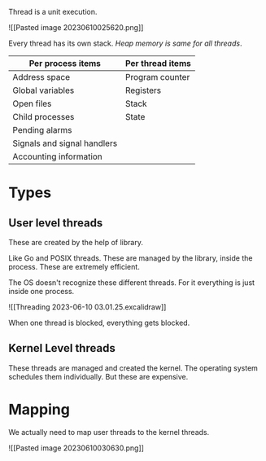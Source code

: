 Thread is a unit execution.

![[Pasted image 20230610025620.png]]

Every thread has its own stack. 
*Heap memory is same for all threads*. 

Per process items             | Per thread items
------------------------------|-----------------
Address space                 | Program counter
Global variables              | Registers
Open files                    | Stack
Child processes               | State
Pending alarms                |
Signals and signal handlers   |
Accounting information        |


# Types

## User level threads
These are created by the help of library. 

Like Go and POSIX threads. These are managed by the library, inside the process. 
These are extremely efficient. 

The OS doesn't recognize these different threads. For it everything is just inside one process.

![[Threading 2023-06-10 03.01.25.excalidraw]]

When one thread is blocked, everything gets blocked.

## Kernel Level threads

These threads are managed and created the kernel. The operating system schedules them individually. 
But these are expensive. 

# Mapping

We actually need to map user threads to the kernel threads. 

![[Pasted image 20230610030630.png]]




